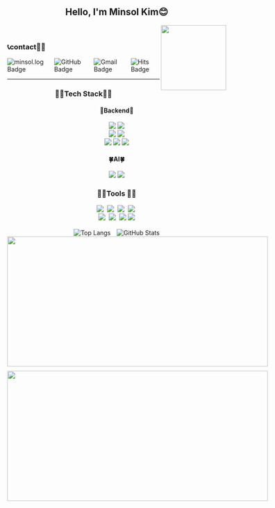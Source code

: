 
<div align="center">

  ## Hello, I'm Minsol Kim😊
  <img align="right" width="150" src="https://github.com/user-attachments/assets/cee6938b-d1d8-470a-a68f-7df450c3e565" />
<br>
<div align="left">
<h3>📞contact😶‍🌫️</h3>
<div align="left" style="display: flex; justify-content: center; gap: 10px;">
  <a href="https://velog.io/@minsol/posts" target="_blank" style="cursor: pointer; text-decoration: none;">
    <img src="https://img.shields.io/badge/Velog-%230077B5?style=badge&logo=Velog&logoColor=white" alt="minsol.log Badge">
  </a> 

  <a href="https://github.com/soli-ziyo/soli-ziyo" target="_blank" style="cursor: pointer; text-decoration: none;">
    <img src="https://img.shields.io/badge/Github-%23000000?style=badge&logo=GitHub&logoColor=white" alt="GitHub Badge">
  </a> 

  <a href="mailto:iamsol0128@gmail.com" target="_blank" style="cursor: pointer; text-decoration: none;">
    <img src="https://img.shields.io/badge/-Gmail-%23D93025?logo=Gmail&logoColor=white" alt="Gmail Badge">
  </a> 

  <a href="https://hits.seeyoufarm.com" target="_blank" style="cursor: pointer; text-decoration: none;">
    <img src="https://hits.seeyoufarm.com/api/count/incr/badge.svg?url=https://github.com/soli-ziyo&count_bg=%2379C83D&title_bg=%23555555&icon=&icon_color=%234A6A8B&title=🖐️hits&edge_flat=false" alt="Hits Badge">
  </a>
</div>



  ---

</div>


<!--
**soli-ziyo/soli-ziyo** is a ✨ _special_ ✨ repository because its `README.md` (this file) appears on your GitHub profile.

Here are some ideas to get you started:

- 🔭 I’m currently working on ...
- 🌱 I’m currently learning ...
- 👯 I’m looking to collaborate on ...
- 🤔 I’m looking for help with ...
- 💬 Ask me about ...
- 📫 How to reach me: ...
- 😄 Pronouns: ...
- ⚡ Fun fact: ...
-->

<!--내용 부분-->
<div align="center">
<h3>👩‍💻Tech Stack👩‍💻</h3>
<div>
  <h4>🌟Backend🌟</h4> 
  <img src="https://img.shields.io/badge/Python-3776AB.svg?style=for-the-badge&logo=python&logoColor=white" />
      <img src="https://img.shields.io/badge/Django-092E20.svg?style=for-the-badge&logo=django&logoColor=white" />
      <br />
      <img src="https://img.shields.io/badge/Java-f44236.svg?style=for-the-badge&logo=coffeescript&logoColor=white" />
      <img src="https://img.shields.io/badge/Spring-6DB33F.svg?style=for-the-badge&logo=spring&logoColor=white" />
   <br />
      <img src="https://img.shields.io/badge/docker-%230db7ed.svg?style=for-the-badge&logo=docker&logoColor=white"> 
<img src="https://img.shields.io/badge/Amazon%20EC2-FF9900?style=for-the-badge&logo=Amazon%20EC2&logoColor=white">
<img src="https://img.shields.io/badge/Amazon%20S3-569A31?style=for-the-badge&logo=Amazon%20S3&logoColor=white">

<h4>🍀AI🍀</h4>
      <img src="https://img.shields.io/badge/Python-3776AB.svg?style=for-the-badge&logo=python&logoColor=white" />
      <img src="https://img.shields.io/badge/Django-092E20.svg?style=for-the-badge&logo=django&logoColor=white" />
      <br />
  
</div>


<h3>👩‍💻Tools 👩‍💻</h3>
<div>
  <img src="https://img.shields.io/badge/git-F05033.svg?style=for-the-badge&logo=git&logoColor=white" />&nbsp
  <img src="https://img.shields.io/badge/github-181717.svg?style=for-the-badge&logo=github&logoColor=white" />&nbsp
  <img src="https://img.shields.io/badge/Notion-F3F3F3.svg?style=for-the-badge&logo=notion&logoColor=black" />&nbsp
  <img src="https://img.shields.io/badge/figma-F24E1E.svg?style=for-the-badge&logo=figma&logoColor=white" />&nbsp
<br />
  <img src="https://img.shields.io/badge/VSCode-2C2C32.svg?style=for-the-badge&logo=visual-studio-code&logoColor=22ABF3" />&nbsp
  <img src="https://img.shields.io/badge/jupyter-2C2C32.svg?style=for-the-badge&logo=jupyter&logoColor=F37726" />&nbsp
<!--   <img src="https://img.shields.io/badge/Colab-2C2C32.svg?style=for-the-badge&logo=googlecolab&logoColor=F9AB00" />&nbsp -->
  <img src="https://img.shields.io/badge/Google Colab-F9AB00?style=for-the-badge&logo=Google Colab&logoColor=white">
<img src="https://img.shields.io/badge/Selenium-43B02A?style=for-the-badge&logo=Selenium&logoColor=white">

</div>

<br>


<div align="center">
  <img src="https://github-readme-stats.vercel.app/api/top-langs/?username=soli-ziyo&layout=compact&hide=javascript&theme=vue" alt="Top Langs" style="display: inline-block; margin-right: 10px;" />
  <img src="https://github-readme-stats.vercel.app/api?username=soli-ziyo&hide=contribs,prs&show_icons=true&theme=vue" alt="GitHub Stats" style="display: inline-block;" />

<div style="text-align: center;">
  <!-- Left Section: GitAnimals Line -->
  <div style="display: inline-block; margin-right: 10px;">
    <a href="https://github.com/devxb/gitanimals" style="display: inline-block; margin-bottom: 10px;">
      <img src="https://render.gitanimals.org/lines/soli-ziyo?pet-id=1" width="600" height="300" />
    </a>
  </div>

  <!-- Right Section: GitAnimals Farm -->
  <div style="display: inline-block;">
    <a href="https://github.com/devxb/gitanimals" style="display: inline-block; margin-bottom: 10px;">
      <img src="https://render.gitanimals.org/farms/soli-ziyo" width="600" height="300" />
    </a>
  </div>
</div>



